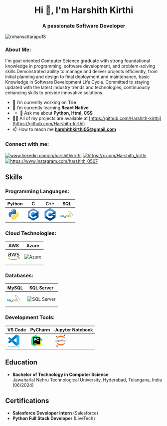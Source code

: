<h1 align="center">Hi 👋, I'm Harshith Kirthi</h1>
<h3 align="center">A passionate Software Developer</h3>

<p align="left"> <img src="https://komarev.com/ghpvc/?username=rohansattarapu18&label=Profile%20views&color=0e75b6&style=flat" alt="rohansattarapu18" /> </p>

### About Me:
I'm goal oriented Computer Science graduate with strong foundational knowledge in programming, software development, and problem-solving skills.Demonstrated ability to manage and deliver projects efficiently, from initial planning and design to final deployment and maintenance, basic Knowledge in Software Development Life Cycle. Committed to staying updated with the latest industry trends and technologies, continuously enhancing skills to provide innovative solutions.

- 🔭 I’m currently working on **Trie**
- 🌱 I’m currently learning **React Native**
- - 💬 Ask me about **Python, Html, CSS**
- 👨‍💻 All of my projects are available at [https://github.com/Harshith-kirthi](https://github.com/Harshith-kirthi)
- 📫 How to reach me **harshithkirthi05@gmail.com**

### Connect with me:
<p align="left">
<a href="https://linkedin.com/in/www.linkedin.com/in/harshithkirthi" target="blank"><img align="center" src="https://raw.githubusercontent.com/rahuldkjain/github-profile-readme-generator/master/src/images/icons/Social/linked-in-alt.svg" alt="www.linkedin.com/in/harshithkirthi" height="30" width="40" /></a>
<a href="https://x.com/Harshith_kirthi" target="blank"><img align="center" src="https://raw.githubusercontent.com/rahuldkjain/github-profile-readme-generator/master/src/images/icons/Social/twitter.svg" alt="https://x.com/Harshith_kirthi" height="30" width="40" /></a>
<a href="https://www.instagram.com/harshith_0507" target="blank"><img align="center" src="https://raw.githubusercontent.com/rahuldkjain/github-profile-readme-generator/master/src/images/icons/Social/instagram.svg" alt="https://www.instagram.com/harshith_0507" height="30" width="40" /></a>
</p>
</p>

## Skills

### Programming Languages:
| Python | C | C++ | SQL |
|--------|---|-----|-----|
| <img src="https://raw.githubusercontent.com/devicons/devicon/master/icons/python/python-original.svg" alt="Python" width="40" height="40"/> | <img src="https://raw.githubusercontent.com/devicons/devicon/master/icons/c/c-original.svg" alt="C" width="40" height="40"/> | <img src="https://raw.githubusercontent.com/devicons/devicon/master/icons/cplusplus/cplusplus-original.svg" alt="C++" width="40" height="40"/> | <img src="https://raw.githubusercontent.com/devicons/devicon/master/icons/mysql/mysql-original-wordmark.svg" alt="SQL" width="40" height="40"/> |

### Cloud Technologies:
| AWS | Azure |
|-----|-------|
| <img src="https://raw.githubusercontent.com/devicons/devicon/master/icons/amazonwebservices/amazonwebservices-original-wordmark.svg" alt="AWS" width="40" height="40"/> | <img src="https://www.vectorlogo.zone/logos/microsoft_azure/microsoft_azure-icon.svg" alt="Azure" width="40" height="40"/> |

### Databases:
| MySQL | SQL Server |
|-------|------------|
| <img src="https://raw.githubusercontent.com/devicons/devicon/master/icons/mysql/mysql-original-wordmark.svg" alt="MySQL" width="40" height="40"/> | <img src="https://www.svgrepo.com/show/303229/microsoft-sql-server-logo.svg" alt="SQL Server" width="40" height="40"/> |

### Development Tools:
| VS Code | PyCharm | Jupyter Notebook |
|---------|---------|------------------|
| <img src="https://raw.githubusercontent.com/devicons/devicon/master/icons/vscode/vscode-original-wordmark.svg" alt="VS Code" width="40" height="40"/> | <img src="https://raw.githubusercontent.com/devicons/devicon/master/icons/pycharm/pycharm-original.svg" alt="PyCharm" width="40" height="40"/> | <img src="https://raw.githubusercontent.com/devicons/devicon/master/icons/jupyter/jupyter-original-wordmark.svg" alt="Jupyter Notebook" width="40" height="40"/> |

## Education
- **Bachelor of Technology in Computer Science**<br>
  Jawaharlal Nehru Technological University, Hyderabad, Telangana, India (06/2024)

## Certifications
- **Salesforce Developer Intern** (Salesforce)
- **Python Full Stack Developer** (LiveTech)
